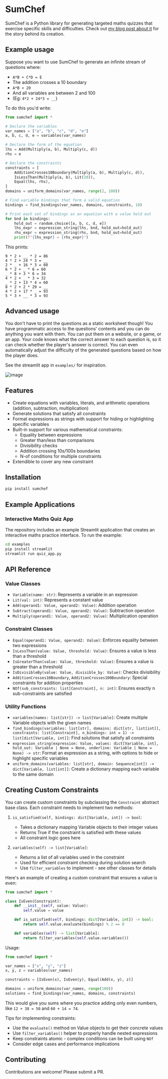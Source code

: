 # SumChef

SumChef is a Python library for generating targeted maths quizzes that exercise specific skills and difficulties. Check out [my blog post about it](https://robertheaton.com/sumchef) for the story behind its creation.

## Example usage

Suppose you want to use SumChef to generate an infinite stream of questions where:

* `A*B + C*D = E`
* The addition crosses a 10 boundary
* `A*B < 20`
* And all variables are between 2 and 100
* (Eg: `4*2 + 24*3 = __`)

To do this you'd write:

```python
from sumchef import *

# Declare the variables
var_names = ["a", "b", "c", "d", "e"]
a, b, c, d, e = variables(var_names)

# Declare the form of the equation
lhs = Add(Multiply(a, b), Multiply(c, d))
rhs = e

# Declare the constraints
constraints = [
    AdditionCrosses10Boundary(Multiply(a, b), Multiply(c, d)),
    IsLessThan(Multiply(a, b), Lit(20)),
    Equal(lhs, rhs),
]
domains = uniform_domains(var_names, range(2, 100))

# Find variable bindings that form a valid equation
bindings = find_bindings(var_names, domains, constraints, 10)

# Print each set of bindings as an equation with a value held out
for bnd in bindings:
    hold_out = random.choice([a, b, c, d, e])
    lhs_expr = expression_string(lhs, bnd, hold_out=hold_out)
    rhs_expr = expression_string(rhs, bnd, hold_out=hold_out)
    print(f"{lhs_expr} = {rhs_expr}")
```

This prints:

```
9 * 2 + __ * 2 = 86
4 * 2 + 24 * 3 = __
2 * _ + 16 * 3 = 60
6 * 2 + _ * 6 = 60
_ * 8 + 3 * 6 = 34
4 * 2 + _ * 3 = 32
_ * 2 + 13 * 4 = 60
8 * 2 + 2 * 29 = __
4 * 2 + 17 * _ = 93
5 * 3 + __ * 3 = 93
```

## Advanced usage

You don't have to print the questions as a static worksheet though! You have programmatic access to the questions' contents and you can do anything you want with them. You can put them on a website, or a game, or an app. Your code knows what the correct answer to each question is, so it can check whether the player's answer is correct. You can even automatically adjust the difficulty of the generated questions based on how the player does.

See the streamlit app in `examples/` for inspiration.

![image](./screenshot.png)

## Features

- Create equations with variables, literals, and arithmetic operations (addition, subtraction, multiplication)
- Generate solutions that satisfy all constraints
- Format expressions as strings with support for hiding or highlighting specific variables
- Built-in support for various mathematical constraints:
  - Equality between expressions
  - Greater than/less than comparisons
  - Divisibility checks
  - Addition crossing 10s/100s boundaries
  - N-of conditions for multiple constraints
- Extendible to cover any new constraint

## Installation

```bash
pip install sumchef
```

## Example Applications

### Interactive Maths Quiz App

The repository includes an example Streamlit application that creates an interactive maths practice interface. To run the example:

```bash
cd examples
pip install streamlit
streamlit run quiz_app.py
```

## API Reference

### Value Classes

- `Variable(name: str)`: Represents a variable in an expression
- `Lit(val: int)`: Represents a constant value
- `Add(operand1: Value, operand2: Value)`: Addition operation
- `Subtract(operand1: Value, operand2: Value)`: Subtraction operation
- `Multiply(operand1: Value, operand2: Value)`: Multiplication operation

### Constraint Classes

- `Equal(operand1: Value, operand2: Value)`: Enforces equality between two expressions
- `IsLessThan(value: Value, threshold: Value)`: Ensures a value is less than a threshold
- `IsGreaterThan(value: Value, threshold: Value)`: Ensures a value is greater than a threshold
- `IsDivisibleBy(value: Value, divisible_by: Value)`: Checks divisibility
- `AdditionCrosses10Boundary`, `AdditionCrosses100Boundary`: Special constraints for addition properties
- `NOf(sub_constraints: list[Constraint], n: int)`: Ensures exactly n sub-constraints are satisfied

### Utility Functions

- `variables(names: list[str]) -> list[Variable]`:
  Create multiple Variable objects with the given names
- `find_bindings(variables: list[str], domains: dict[str, list[int]], constraints: list[Constraint], n_bindings: int = 1) -> list[dict[Variable, int]]`: 
  Find solutions that satisfy all constraints
- `expression_string(expression: Value, values: dict[Variable, int], hold_out: Variable | None = None, underline: Variable | None = None) -> str`:
  Format an expression as a string, with options to hide or highlight specific variables
- `uniform_domains(variables: list[str], domain: Sequence[int]) -> dict[Variable, list[int]]`:
  Create a dictionary mapping each variable to the same domain

## Creating Custom Constraints

You can create custom constraints by subclassing the `Constraint` abstract base class. Each constraint needs to implement two methods:

1. `is_satisfied(self, bindings: dict[Variable, int]) -> bool`: 
   - Takes a dictionary mapping Variable objects to their integer values
   - Returns True if the constraint is satisfied with these values
   - All constraint logic goes here

2. `variables(self) -> list[Variable]`: 
   - Returns a list of all variables used in the constraint
   - Used for efficient constraint checking during solution search
   - Use `filter_variables` to implement - see other classes for details

Here's an example of creating a custom constraint that ensures a value is even:

```python
from sumchef import *

class IsEven(Constraint):
    def __init__(self, value: Value):
        self.value = value

    def is_satisfied(self, bindings: dict[Variable, int]) -> bool:
        return self.value.evaluate(bindings) % 2 == 0

    def variables(self) -> list[Variable]:
        return filter_variables(self.value.variables())
```

Usage:

```python
from sumchef import *

var_names = ["x", "y", "z"]
x, y, z = variables(var_names)

constraints = [IsEven(x), IsEven(y), Equal(Add(x, y), z)]

domains = uniform_domains(var_names, range(100))
solutions = find_bindings(var_names, domains, constraints)
```

This would give you sums where you practice adding only even numbers, like `12 + 38 = 50` and `60 + 14 = 74`. 

Tips for implementing constraints:

- Use the `evaluate()` method on Value objects to get their concrete values
- Use `filter_variables()` helper to properly handle nested expressions
- Keep constraints atomic - complex conditions can be built using `NOf`
- Consider edge cases and performance implications

## Contributing

Contributions are welcome! Please submit a PR.